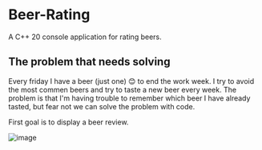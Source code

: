 # Beer-Rating

A C++ 20 console application for rating beers. 

## The problem that needs solving

Every friday I have a beer (just one) 😊 to end the work week.
I try to avoid the most commen beers and try to taste a new beer every week.
The problem is that I'm having trouble to remember which beer I have already tasted, but fear not we can solve the problem with code. 

First goal is to display a beer review.

![image](https://user-images.githubusercontent.com/20492763/168487865-e8b1aa76-9658-4001-a5cd-4d95bd314438.png)
